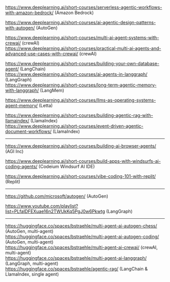 https://www.deeplearning.ai/short-courses/serverless-agentic-workflows-with-amazon-bedrock/ (Amazon Bedrock)  

https://www.deeplearning.ai/short-courses/ai-agentic-design-patterns-with-autogen/ (AutoGen)  

https://www.deeplearning.ai/short-courses/multi-ai-agent-systems-with-crewai/ (crewAI)  
https://www.deeplearning.ai/short-courses/practical-multi-ai-agents-and-advanced-use-cases-with-crewai/ (crewAI)  

https://www.deeplearning.ai/short-courses/building-your-own-database-agent/ (LangChain)  
https://www.deeplearning.ai/short-courses/ai-agents-in-langgraph/ (LangGraph)  
https://www.deeplearning.ai/short-courses/long-term-agentic-memory-with-langgraph/ (LangMem)  

https://www.deeplearning.ai/short-courses/llms-as-operating-systems-agent-memory/ (Letta)  

https://www.deeplearning.ai/short-courses/building-agentic-rag-with-llamaindex/ (LlamaIndex)  
https://www.deeplearning.ai/short-courses/event-driven-agentic-document-workflows/ (LlamaIndex)  

---
https://www.deeplearning.ai/short-courses/building-ai-browser-agents/ (AGI Inc)  

https://www.deeplearning.ai/short-courses/build-apps-with-windsurfs-ai-coding-agents/ (Codeium Windsurf AI IDE)  

https://www.deeplearning.ai/short-courses/vibe-coding-101-with-replit/ (Replit)  

---

https://github.com/microsoft/autogen/ (AutoGen)  

https://www.youtube.com/playlist?list=PLfaIDFEXuae16n2TWUkKq5PgJ0w6Pkwtg (LangGraph)  

---

https://huggingface.co/spaces/bstraehle/multi-agent-ai-autogen-chess/ (AutoGen, multi-agent)  
https://huggingface.co/spaces/bstraehle/multi-agent-ai-autogen-coding/ (AutoGen, multi-agent)  
https://huggingface.co/spaces/bstraehle/multi-agent-ai-crewai/ (crewAI, multi-agent)  
https://huggingface.co/spaces/bstraehle/multi-agent-ai-langgraph/ (LangGraph, multi-agent)  
https://huggingface.co/spaces/bstraehle/agentic-rag/ (LangChain & LlamaIndex, single agent)  
